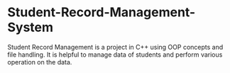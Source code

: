 # Student-Record-Management-System
Student Record Management is a project in C++ using OOP concepts and file handling. It is helpful to manage data of students and perform various operation on the data.

